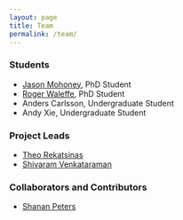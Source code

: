 ```yaml
---
layout: page
title: Team
permalink: /team/
---
```


### Students
* [Jason Mohoney](http://pages.cs.wisc.edu/~mohoney/), PhD Student
* [Roger Waleffe](http://www.rogerwaleffe.com), PhD Student
* Anders Carlsson, Undergraduate Student
* Andy Xie, Undergraduate Student

### Project Leads
* [Theo Rekatsinas](https://thodrek.github.io)
* [Shivaram Venkataraman](https://shivaram.org)

### Collaborators and Contributors
* [Shanan Peters](http://strata.geology.wisc.edu)
